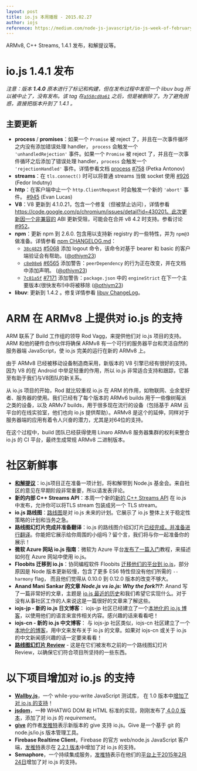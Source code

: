 ```yaml
---
layout: post
title: io.js 本周播报 - 2015.02.27
author: iojs
reference: https://medium.com/node-js-javascript/io-js-week-of-february-17th-9422a589302a
---
```


ARMv8, C++ Streams, 1.4.1 发布，和解提议等。

<!--more-->

# io.js 1.4.1 发布

_注意：版本 **1.4.0** 原本进行了标记和构建，但在发布过程中发现一个 libuv bug 所以被中止了，没有发布。该 tag 在[`a558cd0a61`](https://github.com/iojs/io.js/commit/a558cd0a61) 之后，但是被删除了。为了避免困惑，直接把版本升到了 1.4.1 。_

## 主要更新

* **process** / **promises**：如果一个 `Promise` 被 reject 了，并且在一次事件循环之内没有添加错误处理 handler， `process` 会触发一个 `'unhandledRejection'` 事件。如果一个 `Promise` 被 reject 了，并且在一次事件循环之后添加了错误处理 handler，`process` 会触发一个 `'rejectionHandled'` 事件。详情参看文档 [process](https://iojs.org/api/process.html) [#758](https://github.com/iojs/io.js/pull/758) (Petka Antonov)
* **streams**：在 `tls.connect()` 时可以将普通 streams 当做 socket 使用 [#926](https://github.com/iojs/io.js/pull/926) (Fedor Indutny)
* **http**：在客户端中止一个 `http.ClientRequest` 时会触发一个新的 `'abort'` 事件。 [#945](https://github.com/iojs/io.js/pull/945) (Evan Lucas)
* **V8**：V8 更新到 4.1.0.21，包含一个修复（但被禁止访问），详情参看 https://code.google.com/p/chromium/issues/detail?id=430201。此次更新因一个非兼容的 ABI 更新受阻，可能会在合并 v8 4.2 时支持。参看讨论 [#952](https://github.com/iojs/io.js/pull/952)。
* **npm**：更新 npm 到 2.6.0. 包含用以支持新 registry 的一些特性，并为 `npm@3` 做准备。详情参看 [npm CHANGELOG.md](https://github.com/npm/npm/blob/master/CHANGELOG.md#v260-2015-02-12)：
  * [`38c4825`](https://github.com/npm/npm/commit/38c48254d3d217b4babf5027cb39492be4052fc2) [#5068](https://github.com/npm/npm/issues/5068) 添加 logout 命令，该命令对基于 bearer 和 basic 的客户端验证会有帮助。([@othiym23](https://github.com/othiym23))
  * [`c8e08e6`](https://github.com/npm/npm/commit/c8e08e6d91f4016c80f572aac5a2080df0f78098) [#6565](https://github.com/npm/npm/issues/6565) 添加警告：`peerDependency` 的行为正在改变，并在文档中添加声明。 ([@othiym23](https://github.com/othiym23))
  * [`7c81a5f`](https://github.com/npm/npm/commit/7c81a5f5f058941f635a92f22641ea68e79b60db) [#7171](https://github.com/npm/npm/issues/7171) 添加警告：`package.json` 中的 `engineStrict` 在下一个主要版本(很快发布!)中将被移除 ([@othiym23](https://github.com/othiym23))
* **libuv**: 更新到 1.4.2 。修复详情参看 [libuv ChangeLog](https://github.com/libuv/libuv/blob/v1.x/ChangeLog)。

# ARM 在 ARMv8 上提供对 io.js 的支持

ARM 联系了 Build 工作组的领导 Rod Vagg，来提供他们对 io.js 项目的支持。ARM 和他的硬件合作伙伴将确保 ARMv8 有一个可行的服务器平台和灵活自然的服务器端 JavaScript，使 io.js 完美的运行在新的 ARMv8 上。

由于 ARMv8 已经被移动设备制造商采用，新版本的 V8 引擎已经有很好的支持。因为 V8 的在 Android 中举足轻重的作用，所以 io.js 非常适合支持和跟踪，它甚至有助于我们与V8团队的新关系。

从 io.js 项目的开始，Rod 就比较重视 io.js 在 ARM 的作用，如物联网、业余爱好者、服务器的使用。我们已经有了每个版本的 ARMv6 builds 用于一些像树莓派之类的设备，以及 ARMv7 builds，用于很多现在流行的设备（包括基于 ARM 云平台的在线实验室，他们也向 io.js 提供帮助）。ARMv8 是这个的延伸，同样对于服务器端的应用有着令人兴奋的潜力，尤其是对64位的支持。

在这个过程中，build 团队已经获得使用 Linaro ARMv8 服务器集群的权利来整合 io.js 的 CI 平台，最终生成常规 ARMv8 二进制版本。

# 社区新鲜事

* [**和解提议**](https://github.com/iojs/io.js/issues/978)：io.js项目正在准备一项计划，将和解带到 Node.js 基金会。来自社区的意见在早期阶段非常重要，所以请发表评论。 
* **新的内部 C++ Streams API**：本周一个新的[新的 C++ Streams API](https://github.com/iojs/io.js/commit/b9686233fc0be679d7ba1262b611711629ee334e) 在 io.js 中发布，允许你可以将TLS stream 包装成另一个 TLS stream。
* **io.js 路线图**：[路线图](https://github.com/iojs/io.js/blob/v1.x/ROADMAP.md)是对 io.js 未来的计划。它展示了 io.js 整体上关于稳定性策略的计划和当务之急。
* **路线图幻灯片完成并准备翻译**：io.js 的路线图介绍幻灯片[已经完成，并准备进行翻译](https://github.com/iojs/roadmap/issues/18)。你能把它展示给你周围的小组吗？留个言，我们将与你一起准备你的展示！
* **微软 Azure 网站 io.js 指南**：微软为 Azure 平台[发布了一篇入门](http://azure.microsoft.com/en-us/documentation/articles/web-sites-nodejs-iojs/)教程，来描述如何在 Azure 网站中使用 io.js。
* **Floobits 迁移到 io.js**：协同编程软件 Floobits [迁移他们的平台到 io.js](https://news.floobits.com/2015/02/23/on-moving-to-io.js/)，部分原因是 Node 版本更新较慢，包含了更多 ES6 特性但没有他们所需的 `--harmony` flag， 而且他们觉得从 0.10.0 到 0.12.0 版本的改变不够大。
* **Anand Mani Sankar 的文章 _Node.js vs io.js: Why the fork?!?_**: Anand 写了一篇非常好的文章，主题是 [io.js 最近的历史](http://anandmanisankar.com/posts/nodejs-iojs-why-the-fork/#.VO82hE60PVw.twitter)和我们希望它实现什么。对于没有从事社区工作的人来说这是一篇很好的文章来了解这些。
* **iojs-jp - 新的 io.js 日文博客**： iojs-jp 社区已经建立了一个[本地化的 io.js 博客](http://blog.iojs.jp/)，以使用他们的语言来宣传相关内容。感兴趣的话来看看吧！
* **iojs-cn - 新的 io.js 中文博客**： 与 iojs-jp 社区类似，iojs-cn 社区建立了一个[本地化的博客](http://cn.iojs.org/)，用中文来发布关于 io.js 的文章。如果对 iojs-cn 或关于 io.js 的中文新闻感兴趣的话一定要来看看！
* **[路线图幻灯片 Review](https://www.youtube.com/watch?v=etI_UD4wXlo)** - 这是在它们被发布之前的一个路线图幻灯片 Review，以确保它们符合项目所坚持的一些东西。

# 以下项目增加对 io.js 的支持
* **[Wallby.js](http://wallabyjs.com/)**，一个 while-you-write JavaScript 测试库， 在 1.0 版本中[增加了对 io.js 的支持](http://dm.gl/2015/02/23/wallaby-version-one/)！
* **[jsdom](https://github.com/tmpvar/jsdom)**，一种 WHATWG DOM 和 HTML 标准的实现，刚刚发布了[ 4.0.0 版本](https://github.com/tmpvar/jsdom/blob/master/Changelog.md#400)，添加了对 io.js 的 _requirement_。
* **[give](https://github.com/mmalecki/give)** 的作者[发推特](https://twitter.com/maciejmalecki/status/569629100215816192)表示新版本的 give 支持 io.js。Give 是一个基于 git 的 node.js/io.js 版本管理工具。
* **Firebase Realtime Client**，Firebase 的官方 web/node.js JavaScript 客户端，[发推特](https://twitter.com/FirebaseRelease/status/570000737343647744)表示在 [2.2.1 版本](https://www.firebase.com/docs/web/changelog.html#section-realtime-client)中增加了对 io.js 的支持。
* **Semaphore**，一个持续集成服务，[发推特](https://twitter.com/semaphoreapp/status/570987355005431809)表示在他们的[平台上于2015年2月24日](https://semaphoreapp.com/blog/2015/02/17/platform-update-on-february-24th.html?utm_source=twitter&utm_medium=social&utm_content=platform_update_launch&utm_campaign=platformupdate)增加了对 io.js 的支持。